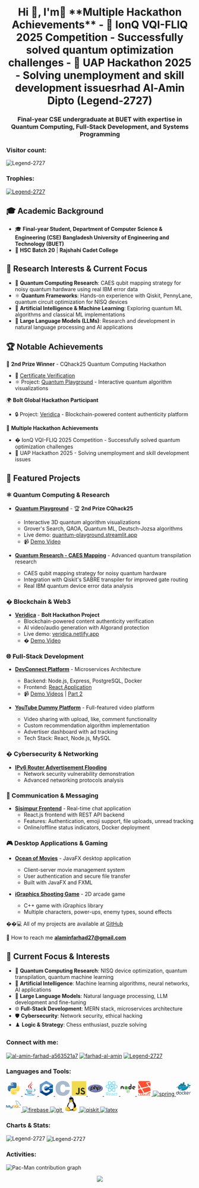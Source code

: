 <h1 align="center">Hi 👋, I'm🚀 **Multiple Hackathon Achievements**
- 🔬 IonQ VQI-FLIQ 2025 Competition - Successfully solved quantum optimization challenges
- 🎯 UAP Hackathon 2025 - Solving unemployment and skill development issuesrhad Al-Amin Dipto (Legend-2727)</h1>
<h3 align="center">Final-year CSE undergraduate at BUET with expertise in Quantum Computing, Full-Stack Development, and Systems Programming</h3>

<h3 align="left">Visitor count:</h3>
<p align="left"> <img src="https://profile-counter.glitch.me/Legend-2727/count.svg?" alt="Legend-2727" /> </p>

<h3 align="left">Trophies:</h3>
<p align="left"> <a href="https://github.com/ryo-ma/github-profile-trophy"><img src="https://github-profile-trophy.vercel.app/?username=Legend-2727&theme=algolia" alt="Legend-2727" /></a> </p>

## 🎓 Academic Background
- 🎓 **Final-year Student, Department of Computer Science & Engineering (CSE)**
  **Bangladesh University of Engineering and Technology (BUET)**
- 🏫 **HSC Batch 20** | **Rajshahi Cadet College**

## 🔬 Research Interests & Current Focus
- 🧬 **Quantum Computing Research**: CAES qubit mapping strategy for noisy quantum hardware using real IBM error data
- ⚛️ **Quantum Frameworks**: Hands-on experience with Qiskit, PennyLane, quantum circuit optimization for NISQ devices
- 🤖 **Artificial Intelligence & Machine Learning**: Exploring quantum ML algorithms and classical ML implementations
- 🧠 **Large Language Models (LLMs)**: Research and development in natural language processing and AI applications

## 🏆 Notable Achievements

🥈 **2nd Prize Winner** - CQhack25 Quantum Computing Hackathon 
- 🏅 [Certificate Verification](https://www.virtualbadge.io/certificate-validator?credential=59f3e7ce-6d19-44e2-8401-4a5e74d0f41b)
- ⚛️ Project: [Quantum Playground](https://github.com/Legend-2727/Quantum-Playground) - Interactive quantum algorithm visualizations

🌍 **Bolt Global Hackathon Participant**
- 🔒 Project: [Veridica](https://github.com/Legend-2727/Veridica) - Blockchain-powered content authenticity platform

🚀 **Multiple Hackathon Achievements**
- � IonQ VQI-FLIQ 2025 Competition - Successfully solved quantum optimization challenges
- 🎯 UAP Hackathon 2025 - Solving unemployment and skill development issues

## 🚀 Featured Projects

### ⚛️ Quantum Computing & Research
- **[Quantum Playground](https://github.com/Legend-2727/Quantum-Playground)** - 🏆 **2nd Prize CQhack25**
  - Interactive 3D quantum algorithm visualizations
  - Grover's Search, QAOA, Quantum ML, Deutsch-Jozsa algorithms
  - Live demo: [quantum-playground.streamlit.app](https://quantum-playground.streamlit.app/)
  - 📹 [Demo Video](https://youtu.be/Y2Yp1Pa4Sx0)

- **[Quantum Research - CAES Mapping](https://github.com/Legend-2727/qiskit)** - Advanced quantum transpilation research
  - CAES qubit mapping strategy for noisy quantum hardware
  - Integration with Qiskit's SABRE transpiler for improved gate routing
  - Real IBM quantum device error data analysis

### � Blockchain & Web3
- **[Veridica](https://github.com/Legend-2727/Veridica)** - **Bolt Hackathon Project**
  - Blockchain-powered content authenticity verification
  - AI video/audio generation with Algorand protection
  - Live demo: [veridica.netlify.app](https://veridica.netlify.app/)
  - � [Demo Video](https://youtu.be/CkMoEun7Z38)

### 🌐 Full-Stack Development
- **[DevConnect Platform](https://github.com/Legend-2727/DevConnect-Backend)** - Microservices Architecture
  - Backend: Node.js, Express, PostgreSQL, Docker
  - Frontend: [React Application](https://github.com/Legend-2727/Devconnect-Frontend)
  - 📹 [Demo Videos](https://youtu.be/9UrId7DYDHU) | [Part 2](https://youtu.be/j-04UTjIRdA)

- **[YouTube Dummy Platform](https://github.com/Legend-2727/2-2-Project--Youtube--dummy---)** - Full-featured video platform
  - Video sharing with upload, like, comment functionality
  - Custom recommendation algorithm implementation
  - Advertiser dashboard with ad tracking
  - Tech Stack: React, Node.js, MySQL

### � Cybersecurity & Networking
- **[IPv6 Router Advertisement Flooding](https://github.com/Legend-2727/-IPv6-Router-Advertisement-RA-Flooding)**
  - Network security vulnerability demonstration
  - Advanced networking protocols analysis

### 💬 Communication & Messaging
- **[Sisimpur Frontend](https://github.com/Legend-2727/Sisimpur-Frontend)** - Real-time chat application
  - React.js frontend with REST API backend
  - Features: Authentication, emoji support, file uploads, unread tracking
  - Online/offline status indicators, Docker deployment

### 🎮 Desktop Applications & Gaming
- **[Ocean of Movies](https://github.com/Legend-2727/JavaFinalProject)** - JavaFX desktop application
  - Client-server movie management system
  - User authentication and secure file transfer
  - Built with JavaFX and FXML

- **[iGraphics Shooting Game](https://github.com/Legend-2727/Shooting-Game)** - 2D arcade game
  - C++ game with iGraphics library
  - Multiple characters, power-ups, enemy types, sound effects

�‍�💻 All of my projects are available at [GitHub](https://github.com/Legend-2727?tab=repositories)

📧 How to reach me **alaminfarhad27@gmail.com**

## 🎯 Current Focus & Interests
- 🔬 **Quantum Computing Research**: NISQ device optimization, quantum transpilation, quantum machine learning
- 🤖 **Artificial Intelligence**: Machine learning algorithms, neural networks, AI applications
- 🧠 **Large Language Models**: Natural language processing, LLM development and fine-tuning
- 🌐 **Full-Stack Development**: MERN stack, microservices architecture
- 🛡️ **Cybersecurity**: Network security, ethical hacking
- ♟️ **Logic & Strategy**: Chess enthusiast, puzzle solving

<h3 align="left">Connect with me:</h3>
<p align="left">
<a href="https://linkedin.com/in/al-amin-farhad-a563521a7" target="blank"><img align="center" src="https://raw.githubusercontent.com/rahuldkjain/github-profile-readme-generator/master/src/images/icons/Social/linked-in-alt.svg" alt="al-amin-farhad-a563521a7" height="30" width="40" /></a>
<a href="https://facebook.com/profile.php?id=100007587257707" target="blank"><img align="center" src="https://raw.githubusercontent.com/rahuldkjain/github-profile-readme-generator/master/src/images/icons/Social/facebook.svg" alt="farhad-al-amin" height="30" width="40" /></a>
<a href="https://youtube.com/@Legend-2727" target="blank"><img align="center" src="https://raw.githubusercontent.com/rahuldkjain/github-profile-readme-generator/master/src/images/icons/Social/youtube.svg" alt="Legend-2727" height="30" width="40" /></a>
</p>

<h3 align="left">Languages and Tools:</h3>
<p align="left"> 
<a href="https://www.python.org" target="_blank" rel="noreferrer"> <img src="https://raw.githubusercontent.com/devicons/devicon/master/icons/python/python-original.svg" alt="python" width="40" height="40"/> </a> 
<a href="https://www.java.com" target="_blank" rel="noreferrer"> <img src="https://raw.githubusercontent.com/devicons/devicon/master/icons/java/java-original.svg" alt="java" width="40" height="40"/> </a> 
<a href="https://www.w3schools.com/cpp/" target="_blank" rel="noreferrer"> <img src="https://raw.githubusercontent.com/devicons/devicon/master/icons/cplusplus/cplusplus-original.svg" alt="cplusplus" width="40" height="40"/> </a> 
<a href="https://www.cprogramming.com/" target="_blank" rel="noreferrer"> <img src="https://raw.githubusercontent.com/devicons/devicon/master/icons/c/c-original.svg" alt="c" width="40" height="40"/> </a> 
<a href="https://developer.mozilla.org/en-US/docs/Web/JavaScript" target="_blank" rel="noreferrer"> <img src="https://raw.githubusercontent.com/devicons/devicon/master/icons/javascript/javascript-original.svg" alt="javascript" width="40" height="40"/> </a> 
<a href="https://www.php.net" target="_blank" rel="noreferrer"> <img src="https://raw.githubusercontent.com/devicons/devicon/master/icons/php/php-original.svg" alt="php" width="40" height="40"/> </a> 
<a href="https://reactjs.org/" target="_blank" rel="noreferrer"> <img src="https://raw.githubusercontent.com/devicons/devicon/master/icons/react/react-original-wordmark.svg" alt="react" width="40" height="40"/> </a> 
<a href="https://nodejs.org" target="_blank" rel="noreferrer"> <img src="https://raw.githubusercontent.com/devicons/devicon/master/icons/nodejs/nodejs-original-wordmark.svg" alt="nodejs" width="40" height="40"/> </a> 
<a href="https://laravel.com/" target="_blank" rel="noreferrer"> <img src="https://raw.githubusercontent.com/devicons/devicon/master/icons/laravel/laravel-plain-wordmark.svg" alt="laravel" width="40" height="40"/> </a> 
<a href="https://spring.io/" target="_blank" rel="noreferrer"> <img src="https://www.vectorlogo.zone/logos/springio/springio-icon.svg" alt="spring" width="40" height="40"/> </a> 
<a href="https://www.docker.com/" target="_blank" rel="noreferrer"> <img src="https://raw.githubusercontent.com/devicons/devicon/master/icons/docker/docker-original-wordmark.svg" alt="docker" width="40" height="40"/> </a> 
<a href="https://www.mysql.com/" target="_blank" rel="noreferrer"> <img src="https://raw.githubusercontent.com/devicons/devicon/master/icons/mysql/mysql-original-wordmark.svg" alt="mysql" width="40" height="40"/> </a> 
<a href="https://firebase.google.com/" target="_blank" rel="noreferrer"> <img src="https://www.vectorlogo.zone/logos/firebase/firebase-icon.svg" alt="firebase" width="40" height="40"/> </a> 
<a href="https://git-scm.com/" target="_blank" rel="noreferrer"> <img src="https://www.vectorlogo.zone/logos/git-scm/git-scm-icon.svg" alt="git" width="40" height="40"/> </a> 
<a href="https://www.linux.org/" target="_blank" rel="noreferrer"> <img src="https://raw.githubusercontent.com/devicons/devicon/master/icons/linux/linux-original.svg" alt="linux" width="40" height="40"/> </a> 
<a href="https://qiskit.org/" target="_blank" rel="noreferrer"> <img src="https://upload.wikimedia.org/wikipedia/commons/5/51/Qiskit-Logo.svg" alt="qiskit" width="40" height="40"/> </a> 
<a href="https://www.latex-project.org/" target="_blank" rel="noreferrer"> <img src="https://upload.wikimedia.org/wikipedia/commons/9/92/LaTeX_logo.svg" alt="latex" width="40" height="40"/> </a> 
</p>

<h3 align="left">Charts & Stats:</h3>

<p><img align="left" src="https://github-readme-stats.vercel.app/api/top-langs?username=Legend-2727&show_icons=true&locale=en&layout=compact&theme=great-gatsby" alt="Legend-2727" /></p>

<p>&nbsp;<img align="center" src="https://github-readme-stats.vercel.app/api?username=Legend-2727&show_icons=true&locale=en&theme=great-gatsby" alt="Legend-2727" /></p>

<h3 align="left">Activities:</h3>

<picture>
  <source media="(prefers-color-scheme: dark)" srcset="https://raw.githubusercontent.com/Legend-2727/Legend-2727/output/pacman-contribution-graph-dark.svg">
  <source media="(prefers-color-scheme: light)" srcset="https://raw.githubusercontent.com/Legend-2727/Legend-2727/output/pacman-contribution-graph.svg">
  <img alt="Pac-Man contribution graph" src="https://raw.githubusercontent.com/Legend-2727/Legend-2727/output/pacman-contribution-graph.svg">
</picture>

<p align='center'>
  <img src="https://github-readme-activity-graph.vercel.app/graph?username=Legend-2727&theme=high-contrast" >
</p>  

